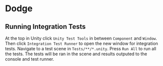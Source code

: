 # Dodge

## Running Integration Tests

At the top in Unity click `Unity Test Tools` in between `Component` and `Window`. Then click `Integration Test Runner` to 
open the new window for integration tests. Navigate to a test scene in `Tests/**/*.unity`. Press `Run All` to run all 
the tests. The tests will be ran in the scene and results outputed to the console and test runner. 
